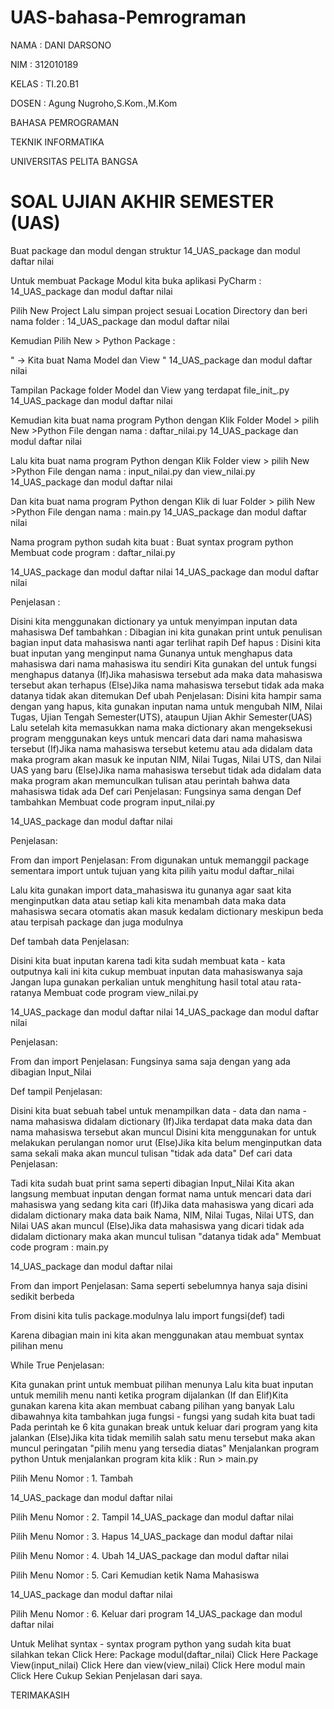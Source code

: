 # UAS-bahasa-Pemrograman

NAMA : DANI DARSONO

NIM : 312010189

KELAS : TI.20.B1

DOSEN : Agung Nugroho,S.Kom.,M.Kom

BAHASA PEMROGRAMAN

TEKNIK INFORMATIKA

UNIVERSITAS PELITA BANGSA


# SOAL UJIAN AKHIR SEMESTER (UAS)

Buat package dan modul dengan struktur
14_UAS_package dan modul daftar nilai

Untuk membuat Package Modul kita buka aplikasi PyCharm :
14_UAS_package dan modul daftar nilai

 Pilih New Project Lalu simpan project sesuai Location Directory dan beri nama folder :
14_UAS_package dan modul daftar nilai

 Kemudian Pilih New > Python Package :

 " -> Kita buat Nama Model dan View "
14_UAS_package dan modul daftar nilai

Tampilan Package folder Model dan View yang terdapat file_init_.py
14_UAS_package dan modul daftar nilai

Kemudian kita buat nama program Python dengan Klik Folder Model > pilih New >Python File dengan nama : daftar_nilai.py
14_UAS_package dan modul daftar nilai

Lalu kita buat nama program Python dengan Klik Folder view > pilih New >Python File dengan nama : input_nilai.py dan view_nilai.py
14_UAS_package dan modul daftar nilai

Dan kita buat nama program Python dengan Klik di luar Folder > pilih New >Python File dengan nama : main.py
14_UAS_package dan modul daftar nilai

Nama program python sudah kita buat :
Buat syntax program python
Membuat code program : daftar_nilai.py

14_UAS_package dan modul daftar nilai 14_UAS_package dan modul daftar nilai

Penjelasan :

Disini kita menggunakan dictionary ya untuk menyimpan inputan data mahasiswa
Def tambahkan : Dibagian ini kita gunakan print untuk penulisan bagian input data mahasiswa nanti agar terlihat rapih
Def hapus :
Disini kita buat inputan yang menginput nama
Gunanya untuk menghapus data mahasiswa dari nama mahasiswa itu sendiri
Kita gunakan del untuk fungsi menghapus datanya
(If)Jika mahasiswa tersebut ada maka data mahasiswa tersebut akan terhapus
(Else)Jika nama mahasiswa tersebut tidak ada maka datanya tidak akan ditemukan
Def ubah
Penjelasan:
Disini kita hampir sama dengan yang hapus, kita gunakan inputan nama untuk mengubah NIM, Nilai Tugas, Ujian Tengah Semester(UTS), ataupun Ujian Akhir Semester(UAS)
Lalu setelah kita memasukkan nama maka dictionary akan mengeksekusi program menggunakan keys untuk mencari data dari nama mahasiswa tersebut
(If)Jika nama mahasiswa tersebut ketemu atau ada didalam data maka program akan masuk ke inputan NIM, Nilai Tugas, Nilai UTS, dan Nilai UAS yang baru
(Else)Jika nama mahasiswa tersebut tidak ada didalam data maka program akan memunculkan tulisan atau perintah bahwa data mahasiswa tidak ada
Def cari
Penjelasan:
Fungsinya sama dengan Def tambahkan
Membuat code program input_nilai.py

14_UAS_package dan modul daftar nilai

Penjelasan:

From dan import
Penjelasan:
From digunakan untuk memanggil package sementara import untuk tujuan yang kita pilih yaitu modul daftar_nilai

Lalu kita gunakan import data_mahasiswa itu gunanya agar saat kita menginputkan data atau setiap kali kita menambah data maka data mahasiswa secara otomatis akan masuk kedalam dictionary meskipun beda atau terpisah package dan juga modulnya

Def tambah data
Penjelasan:

Disini kita buat inputan karena tadi kita sudah membuat kata - kata outputnya kali ini kita cukup membuat inputan data mahasiswanya saja
Jangan lupa gunakan perkalian untuk menghitung hasil total atau rata- ratanya
Membuat code program view_nilai.py

14_UAS_package dan modul daftar nilai 14_UAS_package dan modul daftar nilai

Penjelasan:

From dan import
Penjelasan:
Fungsinya sama saja dengan yang ada dibagian Input_Nilai

Def tampil
Penjelasan:

Disini kita buat sebuah tabel untuk menampilkan data - data dan nama - nama mahasiswa didalam dictionary
(If)Jika terdapat data maka data dan nama mahasiswa tersebut akan muncul
Disini kita menggunakan for untuk melakukan perulangan nomor urut
(Else)Jika kita belum menginputkan data sama sekali maka akan muncul tulisan "tidak ada data"
Def cari data
Penjelasan:

Tadi kita sudah buat print sama seperti dibagian Input_Nilai
Kita akan langsung membuat inputan dengan format nama untuk mencari data dari mahasiswa yang sedang kita cari
(If)Jika data mahasiswa yang dicari ada didalam dictionary maka data baik Nama, NIM, Nilai Tugas, Nilai UTS, dan Nilai UAS akan muncul
(Else)Jika data mahasiswa yang dicari tidak ada didalam dictionary maka akan muncul tulisan "datanya tidak ada"
Membuat code program : main.py

14_UAS_package dan modul daftar nilai

From dan import
Penjelasan:
Sama seperti sebelumnya hanya saja disini sedikit berbeda

From disini kita tulis package.modulnya lalu import fungsi(def) tadi

Karena dibagian main ini kita akan menggunakan atau membuat syntax pilihan menu

While True
Penjelasan:

Kita gunakan print untuk membuat pilihan menunya
Lalu kita buat inputan untuk memilih menu nanti ketika program dijalankan
(If dan Elif)Kita gunakan karena kita akan membuat cabang pilihan yang banyak
Lalu dibawahnya kita tambahkan juga fungsi - fungsi yang sudah kita buat tadi
Pada perintah ke 6 kita gunakan break untuk keluar dari program yang kita jalankan
(Else)Jika kita tidak memilih salah satu menu tersebut maka akan muncul peringatan "pilih menu yang tersedia diatas"
Menjalankan program python
Untuk menjalankan program kita klik : Run > main.py

 Pilih Menu Nomor : 1. Tambah

14_UAS_package dan modul daftar nilai

 Pilih Menu Nomor : 2. Tampil
14_UAS_package dan modul daftar nilai

 

 Pilih Menu Nomor : 3. Hapus
14_UAS_package dan modul daftar nilai



 Pilih Menu Nomor : 4. Ubah
14_UAS_package dan modul daftar nilai


 Pilih Menu Nomor : 5. Cari
Kemudian ketik Nama Mahasiswa

14_UAS_package dan modul daftar nilai

 Pilih Menu Nomor : 6. Keluar dari program
14_UAS_package dan modul daftar nilai

Untuk Melihat syntax - syntax program python yang sudah kita buat silahkan tekan Click Here:
Package modul(daftar_nilai) Click Here
Package View(input_nilai) Click Here dan view(view_nilai) Click Here
modul main Click Here
Cukup Sekian Penjelasan dari saya.

TERIMAKASIH


